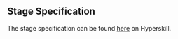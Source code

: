 ## Stage Specification

The stage specification can be found [here](https://hyperskill.org/projects/176/stages/905/implement) on Hyperskill.